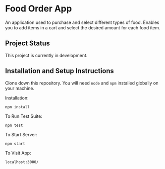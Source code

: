 # Food Order App

An application used to purchase and select different types of food. Enables you to add items in a cart and select the desired amount for each food item.

## Project Status

This project is currently in development.

## Installation and Setup Instructions

Clone down this repository. You will need `node` and `npm` installed globally on your machine.  

Installation:

`npm install`  

To Run Test Suite:  

`npm test`  

To Start Server:

`npm start`  

To Visit App:

`localhost:3000/`